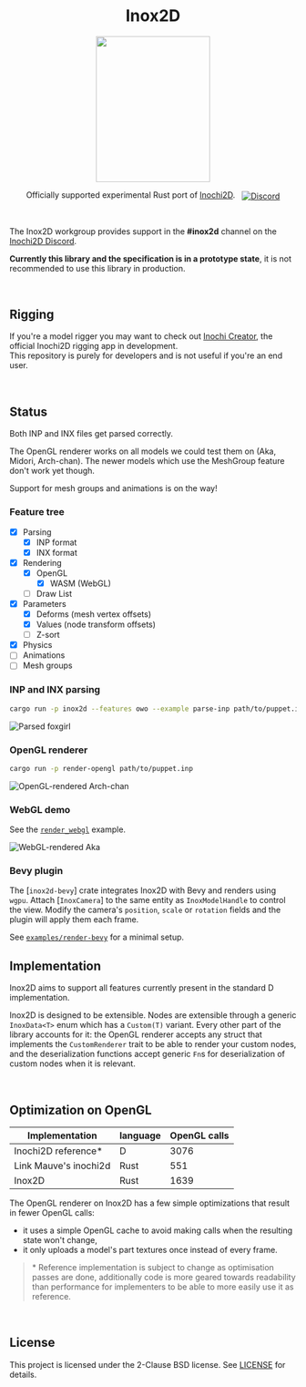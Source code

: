 <p align="center">
  <h1 align="center">Inox2D</h1>
  <p align="center">
    <img width="200" height="256" src="inox2d_logo.svg">
  </p>
  <div align="center">

Officially supported experimental Rust port of [Inochi2D](https://github.com/Inochi2D/inochi2d).
    &nbsp;
    <a align="center" href="https://discord.com/invite/abnxwN6r9v">
      <img align="center" src="https://img.shields.io/discord/855173611409506334?color=7289DA&label=%20&logo=discord&logoColor=white" alt="Discord" />
    </a>
  </div>
</p>

&nbsp;

The Inox2D workgroup provides support in the **#inox2d** channel on the [Inochi2D Discord][discord-invite].

**Currently this library and the specification is in a prototype state**, it is not recommended to use this library in production.

[discord-invite]: https://discord.com/invite/abnxwN6r9v

&nbsp;

## Rigging

If you're a model rigger you may want to check out [Inochi Creator](https://github.com/Inochi2D/inochi-creator), the official Inochi2D rigging app in development.  
This repository is purely for developers and is not useful if you're an end user.

&nbsp;

## Status

Both INP and INX files get parsed correctly.

The OpenGL renderer works on all models we could test them on (Aka, Midori, Arch-chan).
The newer models which use the MeshGroup feature don't work yet though.

Support for mesh groups and animations is on the way!

### Feature tree

- [x] Parsing
  - [x] INP format
  - [x] INX format
- [x] Rendering
  - [x] OpenGL
    - [x] WASM (WebGL)
  - [ ] Draw List
- [x] Parameters
  - [x] Deforms (mesh vertex offsets)
  - [x] Values (node transform offsets)
  - [ ] Z-sort
- [x] Physics
- [ ] Animations
- [ ] Mesh groups

### INP and INX parsing

```sh
cargo run -p inox2d --features owo --example parse-inp path/to/puppet.inp
```

![Parsed foxgirl](https://fs.speykious.dev/inox2d/inox2d-parsed-foxgirl.png)

### OpenGL renderer

```sh
cargo run -p render-opengl path/to/puppet.inp
```

![OpenGL-rendered Arch-chan](https://fs.speykious.dev/inox2d/inox2d-opengl-arch-chan.png)

### WebGL demo

See the [`render_webgl`](/examples/render_webgl) example.

![WebGL-rendered Aka](https://fs.speykious.dev/inox2d/inox2d-webgl-foxgirl.png)

### Bevy plugin

The [`inox2d-bevy`] crate integrates Inox2D with Bevy and renders using `wgpu`.
Attach [`InoxCamera`] to the same entity as `InoxModelHandle` to control the
view. Modify the camera's `position`, `scale` or `rotation` fields and the
plugin will apply them each frame.

See [`examples/render-bevy`](/examples/render-bevy) for a minimal setup.

## Implementation

Inox2D aims to support all features currently present in the standard D implementation.

Inox2D is designed to be extensible. Nodes are extensible through a generic `InoxData<T>` enum which has a `Custom(T)` variant. Every other part of the library accounts for it: the OpenGL renderer accepts any struct that implements the `CustomRenderer` trait to be able to render your custom nodes, and the deserialization functions accept generic `Fn`s for deserialization of custom nodes when it is relevant.

&nbsp;

## Optimization on OpenGL

| Implementation        | language | OpenGL calls |
| --------------------- | -------- | ------------ |
| Inochi2D reference*   | D        | 3076         |
| Link Mauve's inochi2d | Rust     | 551          |
| Inox2D                | Rust     | 1639         |

The OpenGL renderer on Inox2D has a few simple optimizations that result in fewer OpenGL calls:

- it uses a simple OpenGL cache to avoid making calls when the resulting state won't change,
- it only uploads a model's part textures once instead of every frame.

> \* Reference implementation is subject to change as optimisation passes are done, additionally code is more geared towards readability than performance for implementers to be able to more easily use it as reference.

&nbsp;

## License

This project is licensed under the 2-Clause BSD license.
See [LICENSE](LICENSE) for details.
